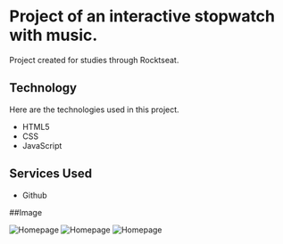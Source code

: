 # Project of an interactive stopwatch with music.
Project created for studies through Rocktseat.

## Technology 

Here are the technologies used in this project.

* HTML5
* CSS
* JavaScript

## Services Used

* Github

##Image

![Homepage](https://github.com/LucasLeiteDuarte/timer/blob/main/Imagem/Captura%20de%20tela_20221203_160435.png)
![Homepage](https://github.com/LucasLeiteDuarte/timer/blob/main/Imagem/Captura%20de%20tela_20221203_160449.png)
![Homepage](https://github.com/LucasLeiteDuarte/timer/blob/main/Imagem/Captura%20de%20tela_20221203_160530.png)
